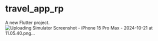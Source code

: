 # travel_app_rp

A new Flutter project.
![Uploading Simulator Screenshot - iPhone 15 Pro Max - 2024-10-21 at 11.05.40.png…]()
